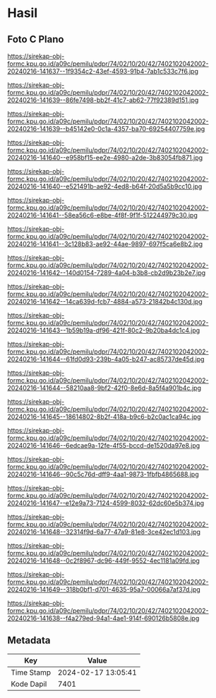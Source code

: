 # Hasil

## Foto C Plano

https://sirekap-obj-formc.kpu.go.id/a09c/pemilu/pdpr/74/02/10/20/42/7402102042002-20240216-141637--1f9354c2-43ef-4593-91b4-7ab1c533c7f6.jpg

https://sirekap-obj-formc.kpu.go.id/a09c/pemilu/pdpr/74/02/10/20/42/7402102042002-20240216-141639--86fe7498-bb2f-41c7-ab62-77f92389d151.jpg

https://sirekap-obj-formc.kpu.go.id/a09c/pemilu/pdpr/74/02/10/20/42/7402102042002-20240216-141639--b45142e0-0c1a-4357-ba70-69254407759e.jpg

https://sirekap-obj-formc.kpu.go.id/a09c/pemilu/pdpr/74/02/10/20/42/7402102042002-20240216-141640--e958bf15-ee2e-4980-a2de-3b83054fb871.jpg

https://sirekap-obj-formc.kpu.go.id/a09c/pemilu/pdpr/74/02/10/20/42/7402102042002-20240216-141640--e521491b-ae92-4ed8-b64f-20d5a5b9cc10.jpg

https://sirekap-obj-formc.kpu.go.id/a09c/pemilu/pdpr/74/02/10/20/42/7402102042002-20240216-141641--58ea56c6-e8be-4f8f-9f1f-512244979c30.jpg

https://sirekap-obj-formc.kpu.go.id/a09c/pemilu/pdpr/74/02/10/20/42/7402102042002-20240216-141641--3c128b83-ae92-44ae-9897-697f5ca6e8b2.jpg

https://sirekap-obj-formc.kpu.go.id/a09c/pemilu/pdpr/74/02/10/20/42/7402102042002-20240216-141642--140d0154-7289-4a04-b3b8-cb2d9b23b2e7.jpg

https://sirekap-obj-formc.kpu.go.id/a09c/pemilu/pdpr/74/02/10/20/42/7402102042002-20240216-141642--14ca639d-fcb7-4884-a573-21842b4c130d.jpg

https://sirekap-obj-formc.kpu.go.id/a09c/pemilu/pdpr/74/02/10/20/42/7402102042002-20240216-141643--1b59b19a-df96-421f-80c2-9b20ba4dc1c4.jpg

https://sirekap-obj-formc.kpu.go.id/a09c/pemilu/pdpr/74/02/10/20/42/7402102042002-20240216-141644--61fd0d93-239b-4a05-b247-ac85737de45d.jpg

https://sirekap-obj-formc.kpu.go.id/a09c/pemilu/pdpr/74/02/10/20/42/7402102042002-20240216-141644--58210aa8-9bf2-42f0-8e6d-8a5f4a901b4c.jpg

https://sirekap-obj-formc.kpu.go.id/a09c/pemilu/pdpr/74/02/10/20/42/7402102042002-20240216-141645--18614802-8b2f-418a-b9c6-b2c0ac1ca94c.jpg

https://sirekap-obj-formc.kpu.go.id/a09c/pemilu/pdpr/74/02/10/20/42/7402102042002-20240216-141646--6edcae9a-12fe-4f55-bccd-de1520da97e8.jpg

https://sirekap-obj-formc.kpu.go.id/a09c/pemilu/pdpr/74/02/10/20/42/7402102042002-20240216-141646--90c5c76d-dff9-4aa1-9873-1fbfb4865688.jpg

https://sirekap-obj-formc.kpu.go.id/a09c/pemilu/pdpr/74/02/10/20/42/7402102042002-20240216-141647--e12e9a73-7124-4599-8032-62dc60e5b374.jpg

https://sirekap-obj-formc.kpu.go.id/a09c/pemilu/pdpr/74/02/10/20/42/7402102042002-20240216-141648--32314f9d-6a77-47a9-81e8-3ce42ec1d103.jpg

https://sirekap-obj-formc.kpu.go.id/a09c/pemilu/pdpr/74/02/10/20/42/7402102042002-20240216-141648--0c2f8967-dc96-449f-9552-4ec1181a09fd.jpg

https://sirekap-obj-formc.kpu.go.id/a09c/pemilu/pdpr/74/02/10/20/42/7402102042002-20240216-141649--318b0bf1-d701-4635-95a7-00066a7af37d.jpg

https://sirekap-obj-formc.kpu.go.id/a09c/pemilu/pdpr/74/02/10/20/42/7402102042002-20240216-141638--f4a279ed-94a1-4ae1-914f-690126b5808e.jpg


## Metadata

| Key        | Value               |
| ---------- | ------------------- |
| Time Stamp | 2024-02-17 13:05:41 |
| Kode Dapil | 7401                |



